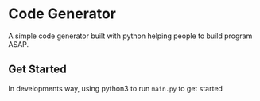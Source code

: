 # Code Generator

A simple code generator built with python helping people to build program ASAP.

## Get Started

In developments way, using python3 to run `main.py` to get started
